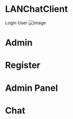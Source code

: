 # LANChatClient
Login User
![image](https://github.com/user-attachments/assets/e384695d-f468-4d70-af63-d687e5da9fe4)

# Admin

# Register

# Admin Panel

# Chat





 
 
